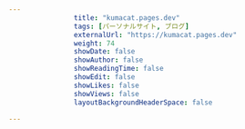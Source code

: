 ---
                title: "kumacat.pages.dev"
                tags: [パーソナルサイト, ブログ]
                externalUrl: "https://kumacat.pages.dev"
                weight: 74
                showDate: false
                showAuthor: false
                showReadingTime: false
                showEdit: false
                showLikes: false
                showViews: false
                layoutBackgroundHeaderSpace: false
                ---

